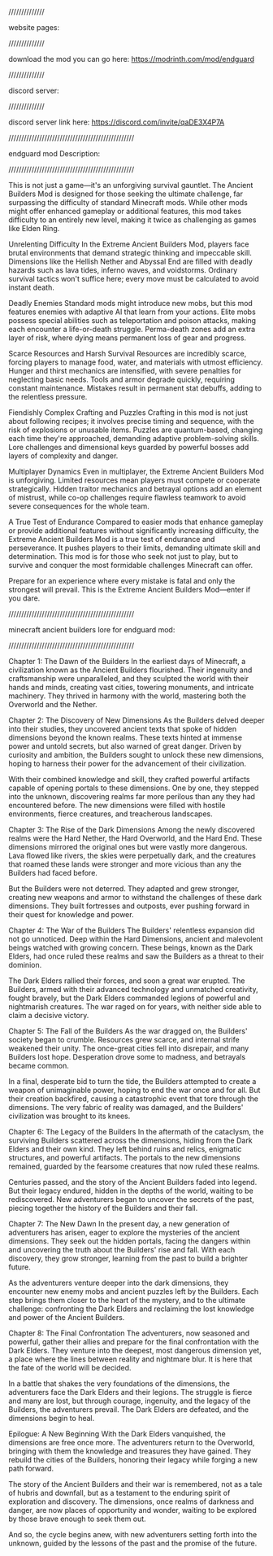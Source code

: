 //////////////

website pages:

//////////////

download the mod you can go here: https://modrinth.com/mod/endguard

//////////////

discord server:

//////////////

discord server link here: https://discord.com/invite/qaDE3X4P7A

/////////////////////////////////////////////////

endguard mod Description:

/////////////////////////////////////////////////

This is not just a game—it's an unforgiving survival gauntlet. The Ancient Builders Mod is designed for those seeking the ultimate challenge, far surpassing the difficulty of standard Minecraft mods. While other mods might offer enhanced gameplay or additional features, this mod takes difficulty to an entirely new level, making it twice as challenging as games like Elden Ring.

Unrelenting Difficulty In the Extreme Ancient Builders Mod, players face brutal environments that demand strategic thinking and impeccable skill. Dimensions like the Hellish Nether and Abyssal End are filled with deadly hazards such as lava tides, inferno waves, and voidstorms. Ordinary survival tactics won't suffice here; every move must be calculated to avoid instant death.

Deadly Enemies Standard mods might introduce new mobs, but this mod features enemies with adaptive AI that learn from your actions. Elite mobs possess special abilities such as teleportation and poison attacks, making each encounter a life-or-death struggle. Perma-death zones add an extra layer of risk, where dying means permanent loss of gear and progress.

Scarce Resources and Harsh Survival Resources are incredibly scarce, forcing players to manage food, water, and materials with utmost efficiency. Hunger and thirst mechanics are intensified, with severe penalties for neglecting basic needs. Tools and armor degrade quickly, requiring constant maintenance. Mistakes result in permanent stat debuffs, adding to the relentless pressure.

Fiendishly Complex Crafting and Puzzles Crafting in this mod is not just about following recipes; it involves precise timing and sequence, with the risk of explosions or unusable items. Puzzles are quantum-based, changing each time they're approached, demanding adaptive problem-solving skills. Lore challenges and dimensional keys guarded by powerful bosses add layers of complexity and danger.

Multiplayer Dynamics Even in multiplayer, the Extreme Ancient Builders Mod is unforgiving. Limited resources mean players must compete or cooperate strategically. Hidden traitor mechanics and betrayal options add an element of mistrust, while co-op challenges require flawless teamwork to avoid severe consequences for the whole team.

A True Test of Endurance Compared to easier mods that enhance gameplay or provide additional features without significantly increasing difficulty, the Extreme Ancient Builders Mod is a true test of endurance and perseverance. It pushes players to their limits, demanding ultimate skill and determination. This mod is for those who seek not just to play, but to survive and conquer the most formidable challenges Minecraft can offer.

Prepare for an experience where every mistake is fatal and only the strongest will prevail. This is the Extreme Ancient Builders Mod—enter if you dare.

/////////////////////////////////////////////////

minecraft ancient builders lore for endguard mod:

/////////////////////////////////////////////////

Chapter 1: The Dawn of the Builders In the earliest days of Minecraft, a civilization known as the Ancient Builders flourished. Their ingenuity and craftsmanship were unparalleled, and they sculpted the world with their hands and minds, creating vast cities, towering monuments, and intricate machinery. They thrived in harmony with the world, mastering both the Overworld and the Nether.

Chapter 2: The Discovery of New Dimensions As the Builders delved deeper into their studies, they uncovered ancient texts that spoke of hidden dimensions beyond the known realms. These texts hinted at immense power and untold secrets, but also warned of great danger. Driven by curiosity and ambition, the Builders sought to unlock these new dimensions, hoping to harness their power for the advancement of their civilization.

With their combined knowledge and skill, they crafted powerful artifacts capable of opening portals to these dimensions. One by one, they stepped into the unknown, discovering realms far more perilous than any they had encountered before. The new dimensions were filled with hostile environments, fierce creatures, and treacherous landscapes.

Chapter 3: The Rise of the Dark Dimensions Among the newly discovered realms were the Hard Nether, the Hard Overworld, and the Hard End. These dimensions mirrored the original ones but were vastly more dangerous. Lava flowed like rivers, the skies were perpetually dark, and the creatures that roamed these lands were stronger and more vicious than any the Builders had faced before.

But the Builders were not deterred. They adapted and grew stronger, creating new weapons and armor to withstand the challenges of these dark dimensions. They built fortresses and outposts, ever pushing forward in their quest for knowledge and power.

Chapter 4: The War of the Builders The Builders' relentless expansion did not go unnoticed. Deep within the Hard Dimensions, ancient and malevolent beings watched with growing concern. These beings, known as the Dark Elders, had once ruled these realms and saw the Builders as a threat to their dominion.

The Dark Elders rallied their forces, and soon a great war erupted. The Builders, armed with their advanced technology and unmatched creativity, fought bravely, but the Dark Elders commanded legions of powerful and nightmarish creatures. The war raged on for years, with neither side able to claim a decisive victory.

Chapter 5: The Fall of the Builders As the war dragged on, the Builders' society began to crumble. Resources grew scarce, and internal strife weakened their unity. The once-great cities fell into disrepair, and many Builders lost hope. Desperation drove some to madness, and betrayals became common.

In a final, desperate bid to turn the tide, the Builders attempted to create a weapon of unimaginable power, hoping to end the war once and for all. But their creation backfired, causing a catastrophic event that tore through the dimensions. The very fabric of reality was damaged, and the Builders' civilization was brought to its knees.

Chapter 6: The Legacy of the Builders In the aftermath of the cataclysm, the surviving Builders scattered across the dimensions, hiding from the Dark Elders and their own kind. They left behind ruins and relics, enigmatic structures, and powerful artifacts. The portals to the new dimensions remained, guarded by the fearsome creatures that now ruled these realms.

Centuries passed, and the story of the Ancient Builders faded into legend. But their legacy endured, hidden in the depths of the world, waiting to be rediscovered. New adventurers began to uncover the secrets of the past, piecing together the history of the Builders and their fall.

Chapter 7: The New Dawn In the present day, a new generation of adventurers has arisen, eager to explore the mysteries of the ancient dimensions. They seek out the hidden portals, facing the dangers within and uncovering the truth about the Builders' rise and fall. With each discovery, they grow stronger, learning from the past to build a brighter future.

As the adventurers venture deeper into the dark dimensions, they encounter new enemy mobs and ancient puzzles left by the Builders. Each step brings them closer to the heart of the mystery, and to the ultimate challenge: confronting the Dark Elders and reclaiming the lost knowledge and power of the Ancient Builders.

Chapter 8: The Final Confrontation The adventurers, now seasoned and powerful, gather their allies and prepare for the final confrontation with the Dark Elders. They venture into the deepest, most dangerous dimension yet, a place where the lines between reality and nightmare blur. It is here that the fate of the world will be decided.

In a battle that shakes the very foundations of the dimensions, the adventurers face the Dark Elders and their legions. The struggle is fierce and many are lost, but through courage, ingenuity, and the legacy of the Builders, the adventurers prevail. The Dark Elders are defeated, and the dimensions begin to heal.

Epilogue: A New Beginning With the Dark Elders vanquished, the dimensions are free once more. The adventurers return to the Overworld, bringing with them the knowledge and treasures they have gained. They rebuild the cities of the Builders, honoring their legacy while forging a new path forward.

The story of the Ancient Builders and their war is remembered, not as a tale of hubris and downfall, but as a testament to the enduring spirit of exploration and discovery. The dimensions, once realms of darkness and danger, are now places of opportunity and wonder, waiting to be explored by those brave enough to seek them out.

And so, the cycle begins anew, with new adventurers setting forth into the unknown, guided by the lessons of the past and the promise of the future.
